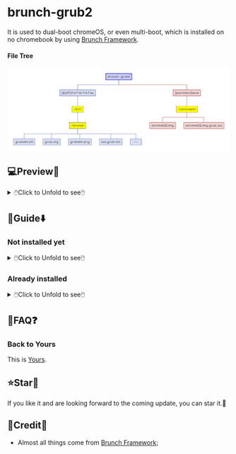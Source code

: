 # brunch-grub2
It is used to dual-boot chromeOS, or even multi-boot, which is installed on no chromebook by using [Brunch Framework](https://github.com/sebanc/brunch).
#### File Tree
<img src="README/brunch-grub2.png">

## 💻️Preview👀

<details>
<summary>🖱️Click to Unfold to see🖱️</summary>

![image](https://github.com/M-L-P/brunch-grub2/assets/69227436/ca96e382-f51a-4b53-bd83-b75cdfa363c8)<br/>
</details>

## 🧭Guide⬇️
### Not installed yet
<details>
<summary>🖱️Click to Unfold to see🖱️</summary>

#### Using Brunch Framework
- Install chromeOS by using [Brunch Framework](https://github.com/sebanc/brunch);
- Create `chromeOS.img` into `ext4: /chromeOS`,
- - `sudo bash chromeos-install.sh -src chromeos_filename.bin -dst .../[ext4_partition_label]/chromeOS/chromeOS.img -s size`
#### Copy in ESP
- Copy the folder `zip: EFI/brunch` into `ESP: \EFI`;
</details>

### Already installed
<details>
<summary>🖱️Click to Unfold to see🖱️</summary>

#### Edit txt_grub.txt
- Open `zip: EFI/brunch/txt_grub.txt` to edit;

One out of three|Case 1|Case 2|Case 3
--|--|--|--
Condition|{if it is here}|{if it is somewhere else}|{else}
Code|txt_grub=/chromeOS/chromeOS.img.grub.txt|#txt_grub=//.img.grub.txt|### copy all text in the file, "img_name.img.grub.txt" <br/>### paste here below|
What to do|Do nothing|Fill in the path carefully; with `#` deleted here; with `#` added on case 1|copy all text in the file, "img_name.img.grub.txt" and paste here below; with `#` added on case 1
#### Copy in ESP
- Copy the folder `zip: EFI/brunch` into `ESP: \EFI`;

</details>

## 📝FAQ❓️
### Back to Yours
This is [Yours](https://github.com/M-L-P/Yours).

## ⭐Star🌟
If you like it and are looking forward to the coming update, you can star it.💫

## 🎉Credit🎊
- Almost all things come from [Brunch Framework](https://github.com/sebanc/brunch);
